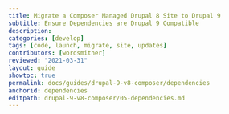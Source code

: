 ```yaml
---
title: Migrate a Composer Managed Drupal 8 Site to Drupal 9
subtitle: Ensure Dependencies are Drupal 9 Compatible
description: 
categories: [develop]
tags: [code, launch, migrate, site, updates]
contributors: [wordsmither]
reviewed: "2021-03-31"
layout: guide
showtoc: true
permalink: docs/guides/drupal-9-v8-composer/dependencies
anchorid: dependencies
editpath: drupal-9-v8-composer/05-dependencies.md
---
```

<Partial file="drupal-9/dependencies-compatible.md" />
